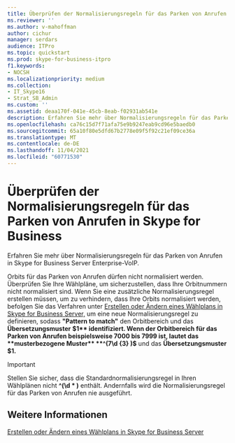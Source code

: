 ```yaml
---
title: Überprüfen der Normalisierungsregeln für das Parken von Anrufen in Skype for Business
ms.reviewer: ''
ms.author: v-mahoffman
author: cichur
manager: serdars
audience: ITPro
ms.topic: quickstart
ms.prod: skype-for-business-itpro
f1.keywords:
- NOCSH
ms.localizationpriority: medium
ms.collection:
- IT_Skype16
- Strat_SB_Admin
ms.custom: ''
ms.assetid: deaa170f-041e-45cb-8eab-f02931ab541e
description: Erfahren Sie mehr über Normalisierungsregeln für das Parken von Anrufen in Skype for Business Server Enterprise-VoIP.
ms.openlocfilehash: ca76c15d7f71afa75e9b9247eab9cd96e5baedb0
ms.sourcegitcommit: 65a10f80e5dfd67b2778e09f5f92c21ef09ce36a
ms.translationtype: MT
ms.contentlocale: de-DE
ms.lasthandoff: 11/04/2021
ms.locfileid: "60771530"
---
```

# <a name="verify-normalization-rules-for-call-park-in-skype-for-business"></a>Überprüfen der Normalisierungsregeln für das Parken von Anrufen in Skype for Business
 
Erfahren Sie mehr über Normalisierungsregeln für das Parken von Anrufen in Skype for Business Server Enterprise-VoIP.
  
Orbits für das Parken von Anrufen dürfen nicht normalisiert werden. Überprüfen Sie Ihre Wählpläne, um sicherzustellen, dass Ihre Orbitnummern nicht normalisiert sind. Wenn Sie eine zusätzliche Normalisierungsregel erstellen müssen, um zu verhindern, dass Ihre Orbits normalisiert werden, befolgen Sie das Verfahren unter [Erstellen oder Ändern eines Wählplans in Skype for Business Server,](dial-plans.md) um eine neue Normalisierungsregel zu definieren, sodass **"Pattern to match"** den Orbitbereich und das **Übersetzungsmuster** **$1** identifiziert. Wenn der Orbitbereich für das Parken von Anrufen beispielsweise 7000 bis 7999 ist, lautet das **musterbezogene Muster** **^(7\d {3} )$** und das **Übersetzungsmuster** **$1.**
  
> [!IMPORTANT]
> Stellen Sie sicher, dass die Standardnormalisierungsregel in Ihren Wählplänen nicht **^(\d \* )** enthält. Andernfalls wird die Normalisierungsregel für das Parken von Anrufen nie ausgeführt.
  
## <a name="see-also"></a>Weitere Informationen

[Erstellen oder Ändern eines Wählplans in Skype for Business Server](dial-plans.md)

